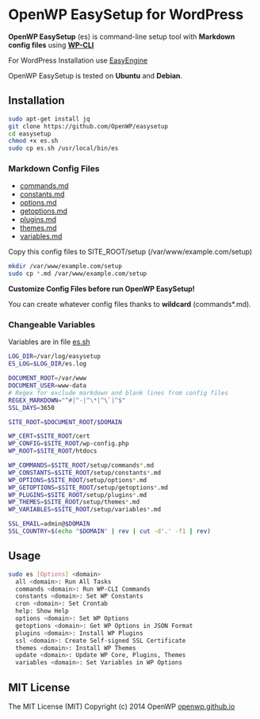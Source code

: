 # OpenWP EasySetup for WordPress

__OpenWP EasySetup__ (es) is command-line setup tool with __Markdown config files__ using __[WP-CLI](http://wp-cli.org)__

For WordPress Installation use [EasyEngine](https://github.com/rtCamp/easyengine)

OpenWP EasySetup is tested on __Ubuntu__ and __Debian__.

## Installation

```sh
sudo apt-get install jq
git clone https://github.com/OpenWP/easysetup
cd easysetup
chmod +x es.sh
sudo cp es.sh /usr/local/bin/es
```

### Markdown Config Files

- [commands.md](https://github.com/OpenWP/easysetup/blob/master/commands.md)
- [constants.md](https://github.com/OpenWP/easysetup/blob/master/constants.md)
- [options.md](https://github.com/OpenWP/easysetup/blob/master/options.md)
- [getoptions.md](https://github.com/OpenWP/easysetup/blob/master/getoptions.md)
- [plugins.md](https://github.com/OpenWP/easysetup/blob/master/plugins.md)
- [themes.md](https://github.com/OpenWP/easysetup/blob/master/themes.md)
- [variables.md](https://github.com/OpenWP/easysetup/blob/master/variables.md)

Copy this config files to SITE_ROOT/setup (/var/www/example.com/setup)

```sh
mkdir /var/www/example.com/setup
sudo cp *.md /var/www/example.com/setup
```

__Customize Config Files before run OpenWP EasySetup!__

You can create whatever config files thanks to __wildcard__ (commands*.md).

### Changeable Variables

Variables are in file [es.sh](https://github.com/OpenWP/easysetup/blob/master/es.sh)

```sh
LOG_DIR=/var/log/easysetup
ES_LOG=$LOG_DIR/es.log

DOCUMENT_ROOT=/var/www
DOCUMENT_USER=www-data
# Regex for exclude markdown and blank lines from config files
REGEX_MARKDOWN="^#|^-|^\*|^\`|^$"
SSL_DAYS=3650

SITE_ROOT=$DOCUMENT_ROOT/$DOMAIN

WP_CERT=$SITE_ROOT/cert
WP_CONFIG=$SITE_ROOT/wp-config.php
WP_ROOT=$SITE_ROOT/htdocs

WP_COMMANDS=$SITE_ROOT/setup/commands*.md
WP_CONSTANTS=$SITE_ROOT/setup/constants*.md
WP_OPTIONS=$SITE_ROOT/setup/options*.md
WP_GETOPTIONS=$SITE_ROOT/setup/getoptions*.md
WP_PLUGINS=$SITE_ROOT/setup/plugins*.md
WP_THEMES=$SITE_ROOT/setup/themes*.md
WP_VARIABLES=$SITE_ROOT/setup/variables*.md

SSL_EMAIL=admin@$DOMAIN
SSL_COUNTRY=$(echo "$DOMAIN" | rev | cut -d'.' -f1 | rev)
```

## Usage

```sh
sudo es [Options] <domain>
  all <domain>: Run All Tasks
  commands <domain>: Run WP-CLI Commands
  constants <domain>: Set WP Constants
  cron <domain>: Set Crontab
  help: Show Help
  options <domain>: Set WP Options
  getoptions <domain>: Get WP Options in JSON Format
  plugins <domain>: Install WP Plugins
  ssl <domain>: Create Self-signed SSL Certificate
  themes <domain>: Install WP Themes
  update <domain>: Update WP Core, Plugins, Themes
  variables <domain>: Set Variables in WP Options
```

## MIT License

The MIT License (MIT) Copyright (c) 2014 OpenWP [openwp.github.io](http://openwp.github.io)


